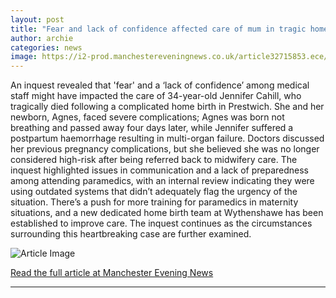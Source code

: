 ```yaml
---
layout: post
title: "Fear and lack of confidence affected care of mum in tragic home birth death, inquest hears"
author: archie
categories: news
image: https://i2-prod.manchestereveningnews.co.uk/article32715853.ece/ALTERNATES/s1200/1_MEN_Jen-Cahill-01.jpg
---
```

An inquest revealed that 'fear' and a ‘lack of confidence’ among medical staff might have impacted the care of 34-year-old Jennifer Cahill, who tragically died following a complicated home birth in Prestwich. She and her newborn, Agnes, faced severe complications; Agnes was born not breathing and passed away four days later, while Jennifer suffered a postpartum haemorrhage resulting in multi-organ failure. Doctors discussed her previous pregnancy complications, but she believed she was no longer considered high-risk after being referred back to midwifery care. The inquest highlighted issues in communication and a lack of preparedness among attending paramedics, with an internal review indicating they were using outdated systems that didn’t adequately flag the urgency of the situation. There’s a push for more training for paramedics in maternity situations, and a new dedicated home birth team at Wythenshawe has been established to improve care. The inquest continues as the circumstances surrounding this heartbreaking case are further examined.

![Article Image](https://i2-prod.manchestereveningnews.co.uk/article32715853.ece/ALTERNATES/s1200/1_MEN_Jen-Cahill-01.jpg)

[Read the full article at Manchester Evening News](https://www.manchestereveningnews.co.uk/news/greater-manchester-news/fear-lack-confidence-affected-care-32731313)

---
